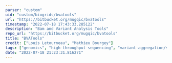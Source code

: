 ```yaml
---
parser: "custom"
uid: "custom/biogrids/bvatools"
url: "https://bitbucket.org/mugqic/bvatools"
timestamp: "2022-07-18 17:43:33.285122"
description: "Bam and Variant Analysis Tools"
repo_url: "https://bitbucket.org/mugqic/bvatools"
title: "BVATools"
credit: ["Louis Letourneau", "Mathieu Bourgey"]
tags: ["genomics", "high-throughput-sequencing", "variant-aggregation/summarization", "genomics"]
date: "2022-07-18 21:23:31.816271"
---
```

